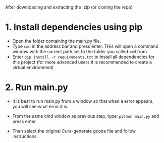 After downloading and extracting the .zip (or cloning the repo)

# 1. Install dependencies using pip
- Open the folder containing the main.py file.
- Type `cmd` in the address bar and press enter. THis will open a command window with the current path set to the folder you called `cmd` from.
- Enter `pip install -r requirements.txt` to install all dependencies for this project (for more advanced users it is recommended to create a virtual environment)

# 2. Run main.py
- It is best to run main.py from a window so that when a error appears, you will see what error it is.


- From the same cmd window as previous step, type: `python main.py` and press enter
- Then select the original Cura-generate gcode file and follow instructions.
